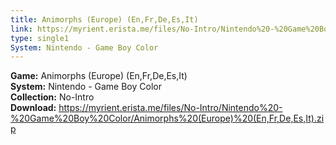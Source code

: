 ```yaml
---
title: Animorphs (Europe) (En,Fr,De,Es,It)
link: https://myrient.erista.me/files/No-Intro/Nintendo%20-%20Game%20Boy%20Color/Animorphs%20(Europe)%20(En,Fr,De,Es,It).zip
type: single1
System: Nintendo - Game Boy Color
---
```

<b>Game:</b> Animorphs (Europe) (En,Fr,De,Es,It)<br>
<b>System:</b> Nintendo - Game Boy Color<br>
<b>Collection:</b> No-Intro<br>
<b>Download:</b> https://myrient.erista.me/files/No-Intro/Nintendo%20-%20Game%20Boy%20Color/Animorphs%20(Europe)%20(En,Fr,De,Es,It).zip